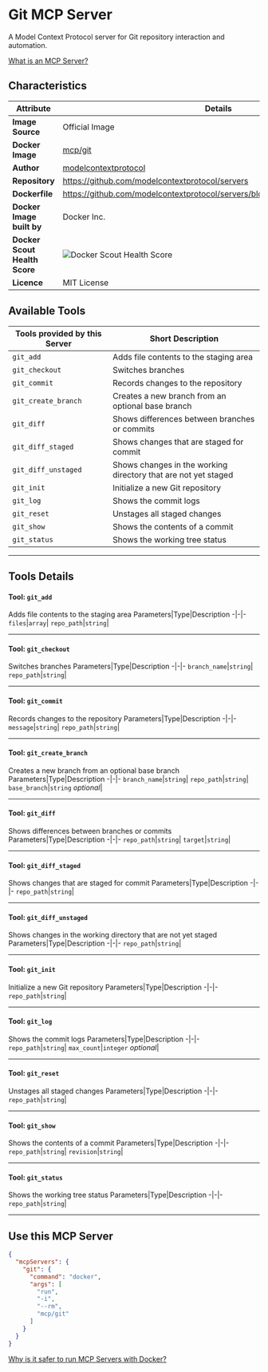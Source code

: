 # Git MCP Server

A Model Context Protocol server for Git repository interaction and automation.

[What is an MCP Server?](https://www.anthropic.com/news/model-context-protocol)

## Characteristics
Attribute|Details|
|-|-|
**Image Source**|Official Image
**Docker Image**|[mcp/git](https://hub.docker.com/repository/docker/mcp/git)
**Author**|[modelcontextprotocol](https://github.com/modelcontextprotocol)
**Repository**|https://github.com/modelcontextprotocol/servers
**Dockerfile**|https://github.com/modelcontextprotocol/servers/blob/2025.4.6/src/git/Dockerfile
**Docker Image built by**|Docker Inc.
**Docker Scout Health Score**| ![Docker Scout Health Score](https://api.scout.docker.com/v1/policy/insights/org-image-score/badge/mcp/git)
**Licence**|MIT License

## Available Tools
Tools provided by this Server|Short Description
-|-
`git_add`|Adds file contents to the staging area|
`git_checkout`|Switches branches|
`git_commit`|Records changes to the repository|
`git_create_branch`|Creates a new branch from an optional base branch|
`git_diff`|Shows differences between branches or commits|
`git_diff_staged`|Shows changes that are staged for commit|
`git_diff_unstaged`|Shows changes in the working directory that are not yet staged|
`git_init`|Initialize a new Git repository|
`git_log`|Shows the commit logs|
`git_reset`|Unstages all staged changes|
`git_show`|Shows the contents of a commit|
`git_status`|Shows the working tree status|

---
## Tools Details

#### Tool: **`git_add`**
Adds file contents to the staging area
Parameters|Type|Description
-|-|-
`files`|`array`|
`repo_path`|`string`|

---
#### Tool: **`git_checkout`**
Switches branches
Parameters|Type|Description
-|-|-
`branch_name`|`string`|
`repo_path`|`string`|

---
#### Tool: **`git_commit`**
Records changes to the repository
Parameters|Type|Description
-|-|-
`message`|`string`|
`repo_path`|`string`|

---
#### Tool: **`git_create_branch`**
Creates a new branch from an optional base branch
Parameters|Type|Description
-|-|-
`branch_name`|`string`|
`repo_path`|`string`|
`base_branch`|`string` *optional*|

---
#### Tool: **`git_diff`**
Shows differences between branches or commits
Parameters|Type|Description
-|-|-
`repo_path`|`string`|
`target`|`string`|

---
#### Tool: **`git_diff_staged`**
Shows changes that are staged for commit
Parameters|Type|Description
-|-|-
`repo_path`|`string`|

---
#### Tool: **`git_diff_unstaged`**
Shows changes in the working directory that are not yet staged
Parameters|Type|Description
-|-|-
`repo_path`|`string`|

---
#### Tool: **`git_init`**
Initialize a new Git repository
Parameters|Type|Description
-|-|-
`repo_path`|`string`|

---
#### Tool: **`git_log`**
Shows the commit logs
Parameters|Type|Description
-|-|-
`repo_path`|`string`|
`max_count`|`integer` *optional*|

---
#### Tool: **`git_reset`**
Unstages all staged changes
Parameters|Type|Description
-|-|-
`repo_path`|`string`|

---
#### Tool: **`git_show`**
Shows the contents of a commit
Parameters|Type|Description
-|-|-
`repo_path`|`string`|
`revision`|`string`|

---
#### Tool: **`git_status`**
Shows the working tree status
Parameters|Type|Description
-|-|-
`repo_path`|`string`|

---
## Use this MCP Server

```json
{
  "mcpServers": {
    "git": {
      "command": "docker",
      "args": [
        "run",
        "-i",
        "--rm",
        "mcp/git"
      ]
    }
  }
}
```

[Why is it safer to run MCP Servers with Docker?](https://www.docker.com/blog/the-model-context-protocol-simplifying-building-ai-apps-with-anthropic-claude-desktop-and-docker/)
